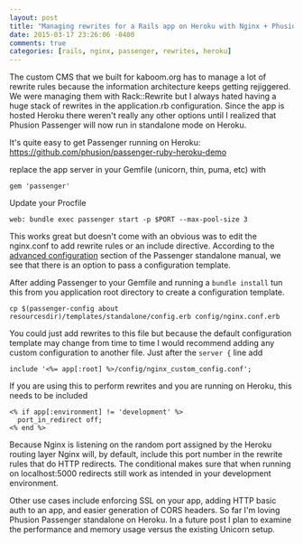 ```yaml
---
layout: post
title: "Managing rewrites for a Rails app on Heroku with Nginx + Phusion Passenger"
date: 2015-03-17 23:26:06 -0400
comments: true
categories: [rails, nginx, passenger, rewrites, heroku]
---
```

The custom CMS that we built for kaboom.org has to manage a lot of rewrite rules because the
information architecture keeps getting rejiggered. We were managing them with Rack::Rewrite
but I always hated having a huge stack of rewrites in the application.rb configuration. Since the app
is hosted Heroku there weren't really any other options until I realized that Phusion Passenger
will now run in standalone mode on Heroku.

It's quite easy to get Passenger running on Heroku: https://github.com/phusion/passenger-ruby-heroku-demo

replace the app server in your Gemfile (unicorn, thin, puma, etc) with

    gem 'passenger'

Update your Procfile

    web: bundle exec passenger start -p $PORT --max-pool-size 3

This works great but doesn't come with an obvious was to edit the nginx.conf to add rewrite rules or an include directive.
According to the [advanced configuration](https://www.phusionpassenger.com/documentation/Users%20guide%20Standalone.html#advanced_configuration) section
of the Passenger standalone manual, we see that there is an option to pass a configuration template.

After adding Passenger to your Gemfile and running a ```bundle install``` tun this from you application root directory
to create a configuration template.

    cp $(passenger-config about resourcesdir)/templates/standalone/config.erb config/nginx.conf.erb

You could just add rewrites to this file but because the default configuration template may change from time to time
I would recommend adding any custom configuration to another file. Just after the ```server {``` line add

    include '<%= app[:root] %>/config/nginx_custom_config.conf';

If you are using this to perform rewrites and you are running on Heroku, this needs to be included

    <% if app[:environment] != 'development' %>
      port_in_redirect off;
    <% end %>

Because Nginx is listening on the random port assigned by the Heroku routing layer Nginx will, by default, include this port
number in the rewrite rules that do HTTP redirects. The conditional makes sure that when running on localhost:5000 redirects still work as intended in your development environment.

Other use cases include enforcing SSL on your app, adding HTTP basic auth to an app, and easier generation of CORS headers.
So far I'm loving Phusion Passenger standalone on Heroku. In a future post I plan to examine the performance and memory usage
versus the existing Unicorn setup.
